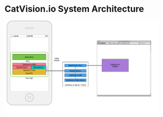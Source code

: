 # CatVision.io System Architecture

![CatVision.io System Architecture](./assets/cvio_system_architecture.png)


<!--1. Your device equipped with [**SeaCat Android SDK**](https://s3.amazonaws.com/resources.seacat.mobi/releases/SeaCatClient_Android_v1611-rc-2-release.aar) and  [**CatVision SDK**](https://s3.amazonaws.com/resources.seacat.mobi/releases/tlra-v1611-rc-2-release.aar) connects to the **SeaCat Gateway**
2. The backend of your web application uses an **API key** to request a time-limited **Auth Token** from **CatVision.io API**, which is then passed to the [**CatVision Display**](https://github.com/TeskaLabs/CatVision-Display) component.
3. **Websocket Proxy** authenticates websocket connection from the **CatVision Display** and establishes a connection to the device via **SeaCat Gateway.**
-->
